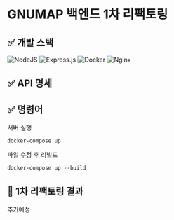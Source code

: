 # GNUMAP 백엔드 1차 리팩토링

## ✅ 개발 스택

![NodeJS](https://img.shields.io/badge/node.js-6DA55F?style=for-the-badge&logo=node.js&logoColor=white) ![Express.js](https://img.shields.io/badge/express.js-%23404d59.svg?style=for-the-badge&logo=express&logoColor=%2361DAFB) ![Docker](https://img.shields.io/badge/docker-%230db7ed.svg?style=for-the-badge&logo=docker&logoColor=white) ![Nginx](https://img.shields.io/badge/nginx-%23009639.svg?style=for-the-badge&logo=nginx&logoColor=white)

## ✅ API 명세

## ✅ 명령어

서버 실행

```
docker-compose up
```

파일 수정 후 리빌드

```
docker-compose up --build
```

## 📆 1차 리팩토링 결과

추가예정

